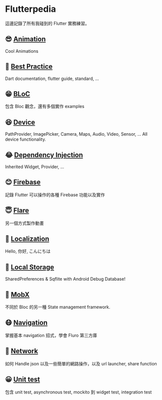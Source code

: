# Flutterpedia

這邊記錄了所有我碰到的 Flutter 實務練習。



## 😎 [Animation](animation)

Cool Animations



## 🧐 [Best Practice](best_practice)

Dart documentation, flutter guide, standard, ...



## 😁 [BLoC](bloc)

包含 Bloc 觀念，還有多個實作 examples



## 😆 [Device](device)

PathProvider, ImagePicker, Camera, Maps, Audio, Video, Sensor, ... All device functionality.



## 😂 [Dependency Injection](dependency_injection)

Inherited Widget, Provider, ...



## 😊 [Firebase](firebase)

記錄 Flutter 可以操作的各種 Firebase 功能以及實作



## 😇 [Flare](flare)

另一個方式製作動畫



## 🤗 [Localization](localization)

Hello, 你好, こんにちは



## 🤯 [Local Storage](local_storage)

SharedPreferences & Sqflite with Android Debug Database!



## 🤩 [MobX](mobx)

不同於 Bloc 的另一種 State management framework.



## 😷 [Navigation](navigation)

掌握基本 navigation 招式，學會 Fluro 第三方庫



## 🤔 [Network](network)

如何 Handle json 以及一些簡單的網路操作，以及 url launcher, share function



## 😀 [Unit test](unit_test)

包含 unit test, asynchronous test, mockito 到 widget test, integration test
